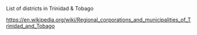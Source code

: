 List of districts in Trinidad & Tobago

https://en.wikipedia.org/wiki/Regional_corporations_and_municipalities_of_Trinidad_and_Tobago
